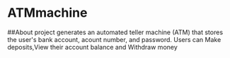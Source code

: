 # ATMmachine

##About
project generates an automated teller machine (ATM) that stores the user's bank account, acount number, and password. 
Users can Make deposits,View their account balance and Withdraw money
